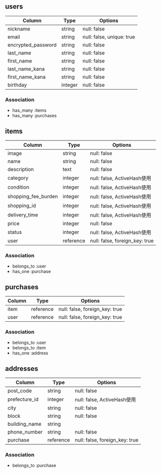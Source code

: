## users

| Column             | Type    | Options                   |
| ------------------ | ------- | ------------------------- |
| nickname           | string  | null: false               |
| email              | string  | null: false, unique: true |
| encrypted_password | string  | null: false               |
| last_name          | string  | null: false               |
| first_name         | string  | null: false               |
| last_name_kana     | string  | null: false               |
| first_name_kana    | string  | null: false               |
| birthday           | integer | null: false               |

### Association

- has_many :items
- has_many :purchases

## items

| Column              | Type      | Options                        |
| ------------------- | --------- | ------------------------------ |
| image               | string    | null: false                    |
| name                | string    | null: false                    |
| description         | text      | null: false                    |
| category            | integer   | null: false, ActiveHash使用    |
| condition           | integer   | null: false, ActiveHash使用    |
| shopping_fee_burden | integer   | null: false, ActiveHash使用    |
| shopping_id         | integer   | null: false, ActiveHash使用    |
| delivery_time       | integer   | null: false, ActiveHash使用    |
| price               | integer   | null: false                    |
| status              | integer   | null: false, ActiveHash使用    |
| user                | reference | null: false, foreign_key: true |

### Association

- belongs_to :user
- has_one :purchase

## purchases

| Column | Type      | Options                        |
| ------ | --------- | ------------------------------ |
| item   | reference | null: false, foreign_key: true |
| user   | reference | null: false, foreign_key: true |

### Association

- belongs_to :user
- belongs_to :item
- has_one :address

## addresses

| Column        | Type      | Options                        |
| ------------- | --------- | ------------------------------ |
| post_code     | string    | null: false                    |
| prefecture_id | integer   | null: false, ActiveHash使用    |
| city          | string    | null: false                    |
| block         | string    | null: false                    |
| building_name | string    |                                |
| phone_number  | string    | null: false                    |
| purchase      | reference | null: false, foreign_key: true |

### Association

- belongs_to :purchase